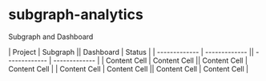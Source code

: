 # subgraph-analytics
Subgraph and Dashboard


|    Project    |   Subgraph    ||   Dashboard   |    Status     |
| ------------- | ------------- || ------------- | ------------- |
| Content Cell  | Content Cell  || Content Cell  | Content Cell  |
| Content Cell  | Content Cell  || Content Cell  | Content Cell  |



